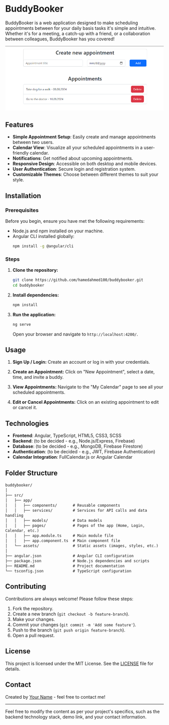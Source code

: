 # BuddyBooker

BuddyBooker is a web application designed to make scheduling appointments between for your daily basis tasks it's simple and intuitive. Whether it's for a meeting, a catch-up with a friend, or a collaboration between colleagues, BuddyBooker has you covered!

![Alt text](snapshot.png)


## Features

- **Simple Appointment Setup**: Easily create and manage appointments between two users.
- **Calendar View**: Visualize all your scheduled appointments in a user-friendly calendar.
- **Notifications**: Get notified about upcoming appointments.
- **Responsive Design**: Accessible on both desktop and mobile devices.
- **User Authentication**: Secure login and registration system.
- **Customizable Themes**: Choose between different themes to suit your style.

## Installation

### Prerequisites

Before you begin, ensure you have met the following requirements:

- Node.js and npm installed on your machine.
- Angular CLI installed globally: 
  ```bash
  npm install -g @angular/cli
  ```

### Steps

1. **Clone the repository:**

    ```bash
    git clone https://github.com/hamedahmed100/buddybooker.git
    cd buddybooker
    ```

2. **Install dependencies:**

    ```bash
    npm install
    ```

3. **Run the application:**

    ```bash
    ng serve
    ```

    Open your browser and navigate to `http://localhost:4200/`.

## Usage

1. **Sign Up / Login:** 
   Create an account or log in with your credentials.
   
2. **Create an Appointment:** 
   Click on "New Appointment", select a date, time, and invite a buddy.
   
3. **View Appointments:** 
   Navigate to the "My Calendar" page to see all your scheduled appointments.

4. **Edit or Cancel Appointments:**
   Click on an existing appointment to edit or cancel it.

## Technologies

- **Frontend**: Angular, TypeScript, HTML5, CSS3, SCSS
- **Backend**: (to be decided - e.g., Node.js/Express, Firebase)
- **Database**: (to be decided - e.g., MongoDB, Firebase Firestore)
- **Authentication**: (to be decided - e.g., JWT, Firebase Authentication)
- **Calendar Integration**: FullCalendar.js or Angular Calendar

## Folder Structure

```
buddybooker/
│
├── src/
│   ├── app/
│   │   ├── components/       # Reusable components
│   │   ├── services/         # Services for API calls and data handling
│   │   ├── models/           # Data models
│   │   ├── pages/            # Pages of the app (Home, Login, Calendar, etc.)
│   │   ├── app.module.ts     # Main module file
│   │   ├── app.component.ts  # Main component file
│   └── assets/               # Static assets (images, styles, etc.)
│
├── angular.json              # Angular CLI configuration
├── package.json              # Node.js dependencies and scripts
├── README.md                 # Project documentation
└── tsconfig.json             # TypeScript configuration
```

## Contributing

Contributions are always welcome! Please follow these steps:

1. Fork the repository.
2. Create a new branch (`git checkout -b feature-branch`).
3. Make your changes.
4. Commit your changes (`git commit -m 'Add some feature'`).
5. Push to the branch (`git push origin feature-branch`).
6. Open a pull request.

## License

This project is licensed under the MIT License. See the [LICENSE](LICENSE) file for details.

## Contact

Created by [Your Name](https://github.com/yourusername) - feel free to contact me!

---

Feel free to modify the content as per your project's specifics, such as the backend technology stack, demo link, and your contact information.

